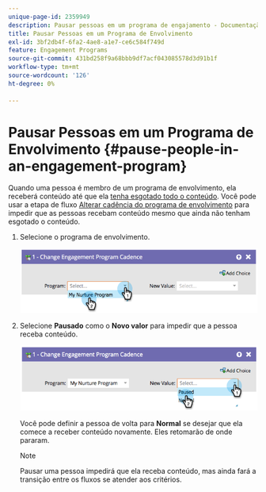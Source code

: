 ```yaml
---
unique-page-id: 2359949
description: Pausar pessoas em um programa de engajamento - Documentação do Marketo - Documentação do produto
title: Pausar Pessoas em um Programa de Envolvimento
exl-id: 3bf2db4f-6fa2-4ae8-a1e7-ce6c584f749d
feature: Engagement Programs
source-git-commit: 431bd258f9a68bbb9df7acf043085578d3d91b1f
workflow-type: tm+mt
source-wordcount: '126'
ht-degree: 0%

---
```


# Pausar Pessoas em um Programa de Envolvimento {#pause-people-in-an-engagement-program}

Quando uma pessoa é membro de um programa de envolvimento, ela receberá conteúdo até que ela [tenha esgotado todo o conteúdo](people-who-have-exhausted-content.md). Você pode usar a etapa de fluxo [Alterar cadência do programa de envolvimento](/help/marketo/product-docs/core-marketo-concepts/smart-campaigns/program-flow-actions/change-engagement-program-cadence.md) para impedir que as pessoas recebam conteúdo mesmo que ainda não tenham esgotado o conteúdo.

1. Selecione o programa de envolvimento.

   ![](assets/image2014-9-22-14-3a49-3a27.png)

1. Selecione **Pausado** como o **Novo valor** para impedir que a pessoa receba conteúdo.

   ![](assets/image2014-9-22-14-3a49-3a31.png)

   Você pode definir a pessoa de volta para **Normal** se desejar que ela comece a receber conteúdo novamente. Eles retomarão de onde pararam.

   >[!NOTE]
   >
   >Pausar uma pessoa impedirá que ela receba conteúdo, mas ainda fará a transição entre os fluxos se atender aos critérios.
